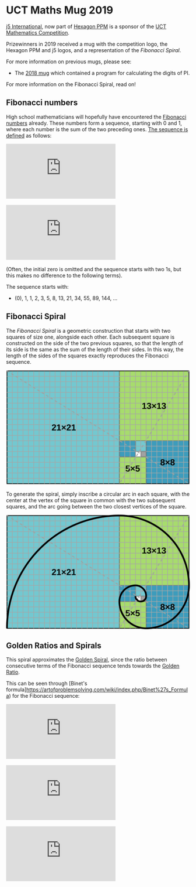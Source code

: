 UCT Maths Mug 2019
==================

[j5 International](https://j5int.com/), now part of [Hexagon PPM](https://hexagonppm.com/) is a sponsor of the 
[UCT Mathematics Competition](http://www.uctmathscompetition.org.za/).

Prizewinners in 2019 received a mug with the competition logo, the Hexagon PPM and j5 logos,
and a representation of the *Fibonacci Spiral*.

For more information on previous mugs, please see:

* The [2018 mug](https://github.com/j5int/uct-maths-mug/blob/2018/README.md) which contained a program for calculating the digits of PI.

For more information on the Fibonacci Spiral, read on!

Fibonacci numbers
-----------------

High school mathematicians will hopefully have encountered the [Fibonacci numbers](https://en.wikipedia.org/wiki/Fibonacci_number) already.
These numbers form a sequence, starting with 0 and 1, where each number is the sum of the two preceding ones.
[The sequence is defined](https://artofproblemsolving.com/wiki/index.php/Fibonacci_sequence) as follows:

![F_0 = 0, F_1 = 1](https://latex.codecogs.com/svg.latex?F_0%20%3D%200%2C%20F_1%20%3D%201)

![F_n = F{n-1} + F{n-2}, \textup{ for } n > 1](https://latex.codecogs.com/svg.latex?F_n%20%3D%20F%7Bn-1%7D%20%2B%20F%7Bn-2%7D%2C)

(Often, the initial zero is omitted and the sequence starts with two 1s, but this makes no difference to the following terms).

The sequence starts with:

* (0), 1, 1, 2, 3, 5, 8, 13, 21, 34, 55, 89, 144, ...

Fibonacci Spiral
----------------

The _Fibonacci Spiral_ is a geometric construction that starts with two squares of size one, alongside each other.
Each subsequent square is constructed on the side of the two previous squares, so that the length of its side is the same as the sum of the length of their sides.
In this way, the length of the sides of the squares exactly reproduces the Fibonacci sequence.

![Fibonacci Squares](fibonacci-squares.svg)

To generate the spiral, simply inscribe a circular arc in each square, with the center at the vertex of the square in common with the two subsequent squares,
and the arc going between the two closest vertices of the square.

![Fibonacci Spiral](fibonacci-spiral.svg)

Golden Ratios and Spirals
-------------------------

This spiral approximates the [Golden Spiral](https://en.wikipedia.org/wiki/Golden_spiral),
since the ratio between consecutive terms of the Fibonacci sequence tends towards the [Golden Ratio](https://en.wikipedia.org/wiki/Golden_ratio).

This can be seen through [Binet's formula]https://artofproblemsolving.com/wiki/index.php/Binet%27s_Formula) for the Fibonacci sequence:

![\phi = \frac {1 + \sqrt 5} {2}](https://latex.codecogs.com/svg.latex?%5Cphi%20%3D%20%5Cfrac%20%7B1%20%2B%20%5Csqrt%205%7D%20%7B2%7D)

![\psi = \frac {1 - \sqrt 5} {2}](https://latex.codecogs.com/svg.latex?%5Cpsi%20%3D%20%5Cfrac%20%7B1%20-%20%5Csqrt%205%7D%20%7B2%7D)

![F_n = \frac{\varphi^n-\psi^n}{\sqrt 5}](https://latex.codecogs.com/svg.latex?F_n%20%3D%20%5Cfrac%7B%5Cvarphi%5En-%5Cpsi%5En%7D%7B%5Csqrt%205%7D)




